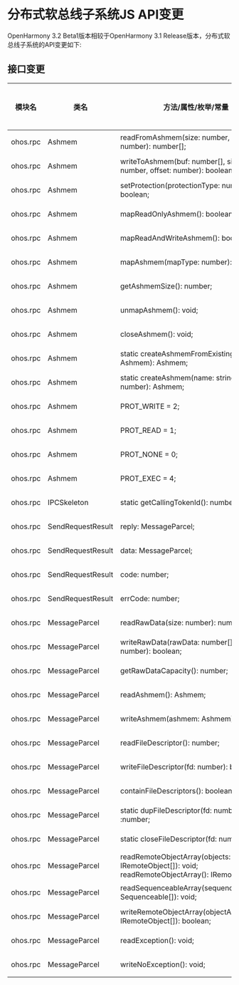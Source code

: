 # 分布式软总线子系统JS API变更

OpenHarmony 3.2 Beta1版本相较于OpenHarmony 3.1 Release版本，分布式软总线子系统的API变更如下:

## 接口变更

| 模块名 | 类名 | 方法/属性/枚举/常量 | 变更类型 |
|---|---|---|---|
| ohos.rpc | Ashmem | readFromAshmem(size: number, offset: number): number[]; | 新增 |
| ohos.rpc | Ashmem | writeToAshmem(buf: number[], size: number, offset: number): boolean; | 新增 |
| ohos.rpc | Ashmem | setProtection(protectionType: number): boolean; | 新增 |
| ohos.rpc | Ashmem | mapReadOnlyAshmem(): boolean; | 新增 |
| ohos.rpc | Ashmem | mapReadAndWriteAshmem(): boolean; | 新增 |
| ohos.rpc | Ashmem | mapAshmem(mapType: number): boolean; | 新增 |
| ohos.rpc | Ashmem | getAshmemSize(): number; | 新增 |
| ohos.rpc | Ashmem | unmapAshmem(): void; | 新增 |
| ohos.rpc | Ashmem | closeAshmem(): void; | 新增 |
| ohos.rpc | Ashmem | static createAshmemFromExisting(ashmem: Ashmem): Ashmem; | 新增 |
| ohos.rpc | Ashmem | static createAshmem(name: string, size: number): Ashmem; | 新增 |
| ohos.rpc | Ashmem | PROT_WRITE = 2; | 新增 |
| ohos.rpc | Ashmem | PROT_READ = 1; | 新增 |
| ohos.rpc | Ashmem | PROT_NONE = 0; | 新增 |
| ohos.rpc | Ashmem | PROT_EXEC = 4; | 新增 |
| ohos.rpc | IPCSkeleton | static getCallingTokenId(): number; | 新增 |
| ohos.rpc | SendRequestResult | reply: MessageParcel; | 新增 |
| ohos.rpc | SendRequestResult | data: MessageParcel; | 新增 |
| ohos.rpc | SendRequestResult | code: number; | 新增 |
| ohos.rpc | SendRequestResult | errCode: number; | 新增 |
| ohos.rpc | MessageParcel | readRawData(size: number): number[]; | 新增 |
| ohos.rpc | MessageParcel | writeRawData(rawData: number[], size: number): boolean; | 新增 |
| ohos.rpc | MessageParcel | getRawDataCapacity(): number; | 新增 |
| ohos.rpc | MessageParcel | readAshmem(): Ashmem; | 新增 |
| ohos.rpc | MessageParcel | writeAshmem(ashmem: Ashmem): boolean; | 新增 |
| ohos.rpc | MessageParcel | readFileDescriptor(): number; | 新增 |
| ohos.rpc | MessageParcel | writeFileDescriptor(fd: number): boolean; | 新增 |
| ohos.rpc | MessageParcel | containFileDescriptors(): boolean; | 新增 |
| ohos.rpc | MessageParcel | static dupFileDescriptor(fd: number) :number; | 新增 |
| ohos.rpc | MessageParcel | static closeFileDescriptor(fd: number): void; | 新增 |
| ohos.rpc | MessageParcel | readRemoteObjectArray(objects: IRemoteObject[]): void;<br>readRemoteObjectArray(): IRemoteObject[]; | 新增 |
| ohos.rpc | MessageParcel | readSequenceableArray(sequenceableArray: Sequenceable[]): void; | 新增 |
| ohos.rpc | MessageParcel | writeRemoteObjectArray(objectArray: IRemoteObject[]): boolean; | 新增 |
| ohos.rpc | MessageParcel | readException(): void; | 新增 |
| ohos.rpc | MessageParcel | writeNoException(): void; | 新增 |

